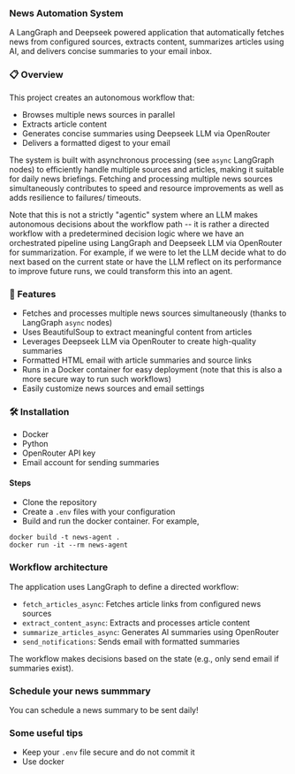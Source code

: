 ### News Automation System
A LangGraph and Deepseek powered application that automatically fetches news from configured sources, extracts content, summarizes articles using AI, and delivers concise summaries to your email inbox. 

### 📋 Overview
This project creates an autonomous workflow that:

- Browses multiple news sources in parallel
- Extracts article content
- Generates concise summaries using Deepseek LLM via OpenRouter
- Delivers a formatted digest to your email

The system is built with asynchronous processing (see `async` LangGraph nodes) to efficiently handle multiple sources and articles, making it suitable for daily news briefings. Fetching and processing multiple news sources simultaneously contributes to speed and resource improvements as well as adds resilience to failures/ timeouts. 

Note that this is not a strictly "agentic" system where an LLM makes autonomous decisions about the workflow path -- it is rather a directed workflow with a predetermined decision logic where we have an orchestrated pipeline using LangGraph and Deepseek LLM via OpenRouter for summarization. For example, if we were to let the LLM decide what to do next based on the current state or have the LLM reflect on its performance to improve future runs, we could transform this into an agent. 

### 🚀 Features
- Fetches and processes multiple news sources simultaneously (thanks to LangGraph `async` nodes)
- Uses BeautifulSoup to extract meaningful content from articles
- Leverages Deepseek LLM via OpenRouter to create high-quality summaries
- Formatted HTML email with article summaries and source links
- Runs in a Docker container for easy deployment (note that this is also a more secure way to run such workflows)
- Easily customize news sources and email settings

### 🛠️ Installation
- Docker 
- Python
- OpenRouter API key
- Email account for sending summaries

#### Steps
- Clone the repository
- Create a `.env` files with your configuration
- Build and run the docker container. For example,
```
docker build -t news-agent .
docker run -it --rm news-agent
```

### Workflow architecture 
The application uses LangGraph to define a directed workflow:

- `fetch_articles_async`: Fetches article links from configured news sources
- `extract_content_async`: Extracts and processes article content
- `summarize_articles_async`: Generates AI summaries using OpenRouter
- `send_notifications`: Sends email with formatted summaries

The workflow makes decisions based on the state (e.g., only send email if summaries exist). 

### Schedule your news summmary 
You can schedule a news summary to be sent daily!

### Some useful tips
- Keep your `.env` file secure and do not commit it
- Use docker 